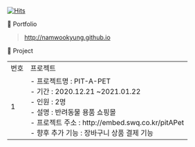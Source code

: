 [![Hits](https://hits.seeyoufarm.com/api/count/incr/badge.svg?url=https%3A%2F%2Fgithub.com%2Fnamwookyung&count_bg=%23FFC000&title_bg=%23555555&icon=&icon_color=%23E7E7E7&title=hits&edge_flat=false)](https://hits.seeyoufarm.com)

🌱 Portfolio
 > <http://namwookyung.github.io>

🌱 Project

<table>
 <tr>
  <td>번호</td>
  <td>프로젝트</td>
 </tr>
 <tr>
  <td>1</td>
  <td>
   - 프로젝트명 : PIT-A-PET<br>
   - 기간 : 2020.12.21  ~2021.01.22<br>
   - 인원 : 2명<br>
   - 설명 : 반려동물 용품 쇼핑몰<br>
   - 프로젝트 주소 : http://embed.swq.co.kr/pitAPet<br>
   - 향후 추가 기능 : 장바구니 상품 결제 기능
  </td>
 </tr>
</table>

<!--
**namwookyung/namwookyung** is a ✨ _special_ ✨ repository because its `README.md` (this file) appears on your GitHub profile.

Here are some ideas to get you started:

- 🔭 I’m currently working on ...
- 🌱 I’m currently learning ...
- 👯 I’m looking to collaborate on ...
- 🤔 I’m looking for help with ...
- 💬 Ask me about ...
- 📫 How to reach me: ...
- 😄 Pronouns: ...
- ⚡ Fun fact: ...
-->
